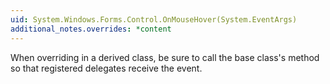 ```yaml
---
uid: System.Windows.Forms.Control.OnMouseHover(System.EventArgs)
additional_notes.overrides: *content
---
```


<p>When overriding <xref href="System.Windows.Forms.Control.OnMouseHover(System.EventArgs)"></xref> in a derived class, be sure to call the base class's <xref href="System.Windows.Forms.Control.OnMouseHover(System.EventArgs)"></xref> method so that registered delegates receive the event.</p>


